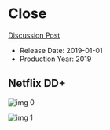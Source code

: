 # Close

[Discussion Post](https://www.avsforum.com/threads/bass-eq-for-filtered-movies.2995212/post-57512358)

* Release Date: 2019-01-01
* Production Year: 2019

## Netflix DD+

![img 0](https://i.imgur.com/ir9DVK0.jpg)

![img 1](https://i.imgur.com/6rCuS48.png)

